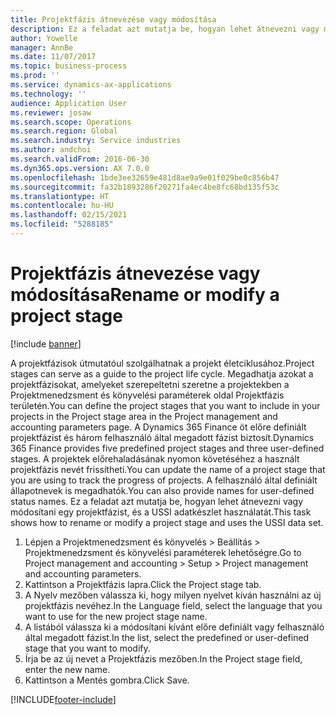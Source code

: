 ```yaml
---
title: Projektfázis átnevezése vagy módosítása
description: Ez a feladat azt mutatja be, hogyan lehet átnevezni vagy módosítani egy projektfázist.
author: Yowelle
manager: AnnBe
ms.date: 11/07/2017
ms.topic: business-process
ms.prod: ''
ms.service: dynamics-ax-applications
ms.technology: ''
audience: Application User
ms.reviewer: josaw
ms.search.scope: Operations
ms.search.region: Global
ms.search.industry: Service industries
ms.author: andchoi
ms.search.validFrom: 2016-06-30
ms.dyn365.ops.version: AX 7.0.0
ms.openlocfilehash: 1bde3ee32659e481d8ae9a9e01f029be0c856b47
ms.sourcegitcommit: fa32b1893286f20271fa4ec4be8fc68bd135f53c
ms.translationtype: HT
ms.contentlocale: hu-HU
ms.lasthandoff: 02/15/2021
ms.locfileid: "5288185"
---
```

# <a name="rename-or-modify-a-project-stage"></a><span data-ttu-id="e0246-103">Projektfázis átnevezése vagy módosítása</span><span class="sxs-lookup"><span data-stu-id="e0246-103">Rename or modify a project stage</span></span>

[!include [banner](../../includes/banner.md)]

<span data-ttu-id="e0246-104">A projektfázisok útmutatóul szolgálhatnak a projekt életciklusához.</span><span class="sxs-lookup"><span data-stu-id="e0246-104">Project stages can serve as a guide to the project life cycle.</span></span> <span data-ttu-id="e0246-105">Megadhatja azokat a projektfázisokat, amelyeket szerepeltetni szeretne a projektekben a Projektmenedzsment és könyvelési paraméterek oldal Projektfázis területén.</span><span class="sxs-lookup"><span data-stu-id="e0246-105">You can define the project stages that you want to include in your projects in the Project stage area in the Project management and accounting parameters page.</span></span> <span data-ttu-id="e0246-106">A Dynamics 365 Finance öt előre definiált projektfázist és három felhasználó által megadott fázist biztosít.</span><span class="sxs-lookup"><span data-stu-id="e0246-106">Dynamics 365 Finance provides five predefined project stages and three user-defined stages.</span></span> <span data-ttu-id="e0246-107">A projektek előrehaladásának nyomon követéséhez a használt projektfázis nevét frissítheti.</span><span class="sxs-lookup"><span data-stu-id="e0246-107">You can update the name of a project stage that you are using to track the progress of projects.</span></span> <span data-ttu-id="e0246-108">A felhasználó által definiált állapotnevek is megadhatók.</span><span class="sxs-lookup"><span data-stu-id="e0246-108">You can also provide names for user-defined status names.</span></span> <span data-ttu-id="e0246-109">Ez a feladat azt mutatja be, hogyan lehet átnevezni vagy módosítani egy projektfázist, és a USSI adatkészlet használatát.</span><span class="sxs-lookup"><span data-stu-id="e0246-109">This task shows how to rename or modify a project stage and uses the USSI data set.</span></span>

1. <span data-ttu-id="e0246-110">Lépjen a Projektmenedzsment és könyvelés > Beállítás > Projektmenedzsment és könyvelési paraméterek lehetőségre.</span><span class="sxs-lookup"><span data-stu-id="e0246-110">Go to Project management and accounting > Setup > Project management and accounting parameters.</span></span>
2. <span data-ttu-id="e0246-111">Kattintson a Projektfázis lapra.</span><span class="sxs-lookup"><span data-stu-id="e0246-111">Click the Project stage tab.</span></span>
3. <span data-ttu-id="e0246-112">A Nyelv mezőben válassza ki, hogy milyen nyelvet kíván használni az új projektfázis nevéhez.</span><span class="sxs-lookup"><span data-stu-id="e0246-112">In the Language field, select the language that you want to use for the new project stage name.</span></span>
4. <span data-ttu-id="e0246-113">A listából válassza ki a módosítani kívánt előre definiált vagy felhasználó által megadott fázist.</span><span class="sxs-lookup"><span data-stu-id="e0246-113">In the list, select the predefined or user-defined stage that you want to modify.</span></span> 
5. <span data-ttu-id="e0246-114">Írja be az új nevet a Projektfázis mezőben.</span><span class="sxs-lookup"><span data-stu-id="e0246-114">In the Project stage field, enter the new name.</span></span>
6. <span data-ttu-id="e0246-115">Kattintson a Mentés gombra.</span><span class="sxs-lookup"><span data-stu-id="e0246-115">Click Save.</span></span>


[!INCLUDE[footer-include](../../includes/footer-banner.md)]